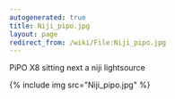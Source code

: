 ```yaml
---
autogenerated: true
title: Niji_pipo.jpg
layout: page
redirect_from: /wiki/File:Niji_pipo.jpg
---
```


PiPO X8 sitting next a niji lightsource

{% include img src="Niji_pipo.jpg" %}

